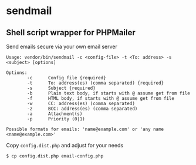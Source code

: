 # sendmail

## Shell script wrapper for PHPMailer

Send emails secure via your own email server

    Usage: vendor/bin/sendmail -c <config-file> -t <To: address> -s <subject> [options]

    Options:
            -c      Config file {required}
            -t      To: address(es) (comma separated) {required}
            -s      Subject {required}
            -b      Plain text body, if starts with @ assume get from file
            -f      HTML body, if starts with @ assume get from file
            -w      CC: address(es) (comma separated)
            -z      BCC: address(es) (comma separated)
            -a      Attachment(s)
            -p      Priority (0|1)

    Possible formats for emails: 'name@example.com' or 'any name <name@example.com>'

Copy `config.dist.php` and adjust for your needs

    $ cp config.dist.php email-config.php
